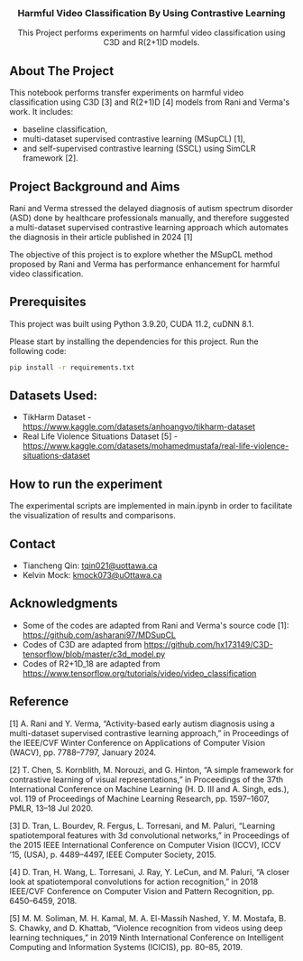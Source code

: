 <!-- Adapted from https://github.com/othneildrew/Best-README-Template/blob/main/README.md -->
<!-- PROJECT LOGO -->
<br />
<div align="center">
  <h3 align="center">Harmful Video Classification By Using Contrastive Learning</h3>
  <p align="center">
    This Project performs experiments on harmful video classification using C3D and R(2+1)D models. 
    <br />
  </p>
</div>


<!-- ABOUT THE PROJECT -->
## About The Project

This notebook performs transfer experiments on harmful video classification using C3D [3] and R(2+1)D [4] models from Rani and Verma's work. 
It includes:
- baseline classification, 
- multi-dataset supervised contrastive learning (MSupCL) [1], 
- and self-supervised contrastive learning (SSCL) using SimCLR framework [2].

<!-- Project Background and Aims -->
## Project Background and Aims
Rani and Verma stressed the delayed diagnosis of autism spectrum disorder (ASD) done by healthcare professionals manually, 
and therefore suggested a multi-dataset supervised contrastive learning approach which automates the diagnosis in their article published in 2024 [1]

The objective of this project is to explore whether the MSupCL method proposed by Rani and Verma has performance enhancement for harmful video classification.

<!-- GETTING STARTED -->

## Prerequisites

This project was built using Python 3.9.20, CUDA 11.2, cuDNN 8.1.

Please start by installing the dependencies for this project. Run the following code:

  ```sh
  pip install -r requirements.txt
  ```

## Datasets Used:
- TikHarm Dataset - https://www.kaggle.com/datasets/anhoangvo/tikharm-dataset
- Real Life Violence Situations Dataset [5] - https://www.kaggle.com/datasets/mohamedmustafa/real-life-violence-situations-dataset

## How to run the experiment

The experimental scripts are implemented in main.ipynb in order to facilitate the visualization of results and comparisons.

## Contact
- Tiancheng Qin: tqin021@uottawa.ca
- Kelvin Mock: kmock073@uOttawa.ca

## Acknowledgments
- Some of the codes are adapted from Rani and Verma's source code [1]: https://github.com/asharani97/MDSupCL
- Codes of C3D are adapted from https://github.com/hx173149/C3D-tensorflow/blob/master/c3d_model.py
- Codes of R2+1D_18 are adapted from https://www.tensorflow.org/tutorials/video/video_classification

## Reference
[1] A. Rani and Y. Verma, “Activity-based early autism diagnosis using a
multi-dataset supervised contrastive learning approach,” in Proceedings
of the IEEE/CVF Winter Conference on Applications of Computer Vision
(WACV), pp. 7788–7797, January 2024.

[2] T. Chen, S. Kornblith, M. Norouzi, and G. Hinton, “A simple framework
for contrastive learning of visual representations,” in Proceedings of
the 37th International Conference on Machine Learning (H. D. III and
A. Singh, eds.), vol. 119 of Proceedings of Machine Learning Research,
pp. 1597–1607, PMLR, 13–18 Jul 2020.

[3] D. Tran, L. Bourdev, R. Fergus, L. Torresani, and M. Paluri, “Learning
spatiotemporal features with 3d convolutional networks,” in Proceedings
of the 2015 IEEE International Conference on Computer Vision (ICCV),
ICCV ’15, (USA), p. 4489–4497, IEEE Computer Society, 2015.

[4] D. Tran, H. Wang, L. Torresani, J. Ray, Y. LeCun, and M. Paluri, “A
closer look at spatiotemporal convolutions for action recognition,” in 2018
IEEE/CVF Conference on Computer Vision and Pattern Recognition,
pp. 6450–6459, 2018.

[5] M. M. Soliman, M. H. Kamal, M. A. El-Massih Nashed, Y. M. Mostafa,
B. S. Chawky, and D. Khattab, “Violence recognition from videos using
deep learning techniques,” in 2019 Ninth International Conference on
Intelligent Computing and Information Systems (ICICIS), pp. 80–85,
2019.
